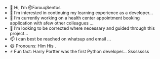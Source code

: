 - 👋 Hi, I’m @FarouqSentos
- 👀 I’m interested in continuing my learning experience as a developer...
- 🌱 I’m currently working on a health center appointment booking application with afew other colleagues ...
- 💞️ I’m looking to be corrected where necessary and guided through this project...
- 📫 i can best be reached on whatsup and email ...
- 😄 Pronouns: Him His .
- ⚡ Fun fact: Harry Portter was the first Python developer... Sssssssss

<!---
FarouqSentos/FarouqSentos is a ✨ special ✨ repository because its `README.md` (this file) appears on your GitHub profile.
You can click the Preview link to take a look at your changes.
--->
